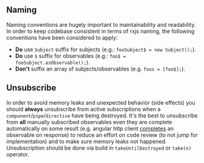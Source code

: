 ## Naming

Naming conventions are hugely important to maintainability and readability. In order to keep codebase consistent in terms of rxjs naming, the following conventions have been considered to apply:
- **Do** use `Subject` suffix for subjects (e.g.: `fooSubject$ = new Subject();`).
- **Do** use `$` suffix for observables (e.g.: `foo$ = fooSubject.asObservable();`).
- **Don't** suffix an array of subjects/observables (e.g. `foos = [foo$];`).

## Unsubscribe

In order to avoid memory leaks and unexpected behavior (side effects) you should **always** unsubscribe from active subscriptions when a `component`/`pipe`/`directive` have being destroyed. 
It's the best to unsubscribe from **all** manually subscribed observables even they are complete automatically on some result (e.g. angular http client [completes](https://github.com/angular/angular/blob/master/packages/common/http/src/xhr.ts#L193-L193) an observable on response) 
to reduce an effort on code review (to not jump for implementation) and to make sure memory leaks not happened. 
Unsubscription should be done via build in `takeUntilDestroyed` or `take(n)` operator.
